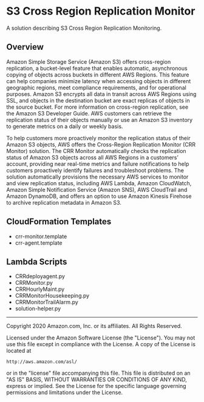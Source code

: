 # S3 Cross Region Replication Monitor

A solution describing S3 Cross Region Replication Monitoring.

## Overview
Amazon Simple Storage Service (Amazon S3) offers cross-region replication, a bucket-level feature that enables automatic, asynchronous copying of objects across buckets in different AWS Regions. This feature can help companies minimize latency when accessing objects in different geographic regions, meet compliance requirements, and for operational purposes. Amazon S3 encrypts all data in transit across AWS Regions using SSL, and objects in the destination bucket are exact replicas of objects in the source bucket. For more information on cross-region replication, see the Amazon S3 Developer Guide. AWS customers can retrieve the replication status of their objects manually or use an Amazon S3 inventory to generate metrics on a daily or weekly basis.

To help customers more proactively monitor the replication status of their Amazon S3 objects, AWS offers the Cross-Region Replication Monitor (CRR Monitor) solution. The CRR Monitor automatically checks the replication status of Amazon S3 objects across all AWS Regions in a customers’ account, providing near real-time metrics and failure notifications to help customers proactively identify failures and troubleshoot problems. The solution automatically provisions the necessary AWS services to monitor and view replication status, including AWS Lambda, Amazon CloudWatch, Amazon Simple Notification Service (Amazon SNS), AWS CloudTrail and Amazon DynamoDB, and offers an option to use Amazon Kinesis Firehose to archive replication metadata in Amazon S3.

## CloudFormation Templates
* crr-monitor.template
* crr-agent.template

## Lambda Scripts
* CRRdeployagent.py
* CRRMonitor.py
* CRRHourlyMaint.py
* CRRMonitorHousekeeping.py
* CRRMonitorTrailAlarm.py
* solution-helper.py

***

Copyright 2020 Amazon.com, Inc. or its affiliates. All Rights Reserved.

Licensed under the Amazon Software License (the "License"). You may not use this file except in compliance with the License. A copy of the License is located at

    http://aws.amazon.com/asl/

or in the "license" file accompanying this file. This file is distributed on an "AS IS" BASIS, WITHOUT WARRANTIES OR CONDITIONS OF ANY KIND, express or implied. See the License for the specific language governing permissions and limitations under the License.




